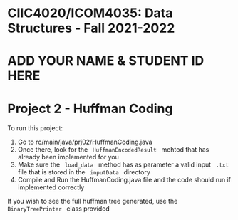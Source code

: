 # CIIC4020/ICOM4035: Data Structures - Fall 2021-2022
# ADD YOUR NAME & STUDENT ID HERE
# Project 2 - Huffman Coding

<p> To run this project: </p>
<ol> 
	<li> Go to rc/main/java/prj02/HuffmanCoding.java </li>
	<li> Once there, look for the <code> HuffmanEncodedResult </code> mehtod that has already been implemented for you </li>
	<li> Make sure the <code> load_data </code> method has as parameter a valid input <code> .txt </code> file that is stored in the <code> inputData </code> directory
	<li> Compile and Run the HuffmanCoding.java file and the code should run if implemented correctly
</ol>

<p> If you wish to see the full huffman tree generated, use the <code> BinaryTreePrinter </code> class provided
